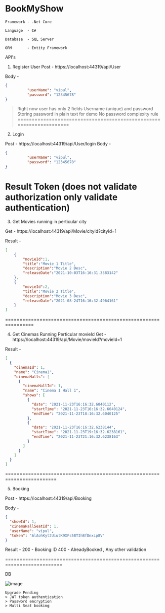 # BookMyShow
```
Framework - .Net Core

Language  - C#

Database  - SQL Server

ORM       - Entity Framework
```

API's

1. Register User
Post - https://localhost:44319/api/User

Body - 
```json
{
		  "userName": "vipul",
		  "password": "12345678"
}
```
	
> Right now user has only 2 fields Username (unique) and password 
> Storing password in plain text for demo 
> No password complexity rule
====================================================================
2. Login

Post - https://localhost:44319/api/User/login
Body - 
```json
{
		  "userName": "vipul",
		  "password": "12345678"
}
```

Result Token  (does not validate authorization only validate authentication)
=====================================================================
3. Get Movies running in perticular city

Get - https://localhost:44319/api/Movie/cityId?cityId=1

Result - 
```json
[ 
	{
		"movieId":1,
		"title":"Movie 1 Title", 
		"description":"Movie 2 Desc",
		"releaseDate":"2021-10-03T16:16:31.3383142" 
	}, 
	{
		"movieId":2,
		"title":"Movie 2 Title", 
		"description":"Movie 3 Desc",
		"releaseDate":"2021-08-24T16:16:32.4964161"
	} 
]
```
================================================================

4. Get Cinemas Running Perticular movieId
Get - https://localhost:44319/api/Movie/movieId?movieId=1

Result - 
```json
[
  {
    "cinemaId": 1,
    "name": "Cinema1",
    "cinemaHalls": [
      {
        "cinemaHallId": 1,
        "name": "Cinema 1 Hall 1",
        "shows": [
          {
            "date": "2021-11-23T16:16:32.6040112",
            "startTime": "2021-11-23T16:16:32.6040124",
            "endTime": "2021-11-23T18:16:32.6040125"
          },
          {
            "date": "2021-11-23T16:16:32.6238144",
            "startTime": "2021-11-23T19:16:32.6238161",
            "endTime": "2021-11-23T21:16:32.6238163"
          }
        ]
      }
    ]
  }
]
```
========================================================================

5. Booking

Post - https://localhost:44319/api/Booking

Body -
```json
{
  "showId": 1,
  "cinemaHallSeatId": 1,
  "userName": "vipul",
  "token": "AlAohKyt2UiutK9XFs58TIhBfDnxLp8V"
}
```
Result - 
200 - Booking ID
400 - AlreadyBooked , Any other validation


==========================================================================

DB

![image](https://user-images.githubusercontent.com/25218865/142856501-05a60c2c-dec9-4e4e-8176-619c84629df6.png)


```
Upgrade Pending
> JWT token authentication
> Password encryption
> Multi Seat booking
```
